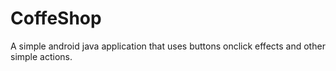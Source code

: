 # CoffeShop
A simple android java application that uses buttons onclick effects and other simple actions.
